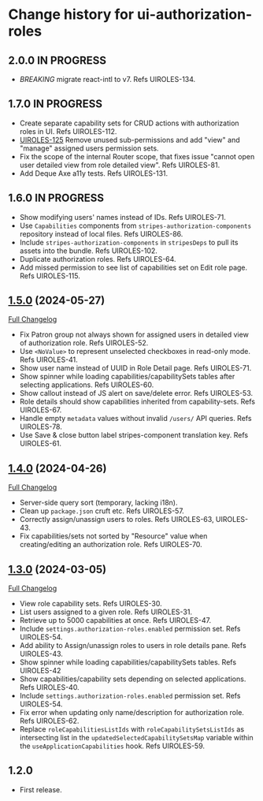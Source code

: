 # Change history for ui-authorization-roles

## 2.0.0 IN PROGRESS

* *BREAKING* migrate react-intl to v7. Refs UIROLES-134.

## 1.7.0 IN PROGRESS
* Create separate capability sets for CRUD actions with authorization roles in UI. Refs UIROLES-112.
* [UIROLES-125](https://folio-org.atlassian.net/browse/UIROLES-125) Remove unused sub-permissions and add "view" and "manage" assigned users permission sets.
* Fix the scope of the internal Router scope, that fixes issue "cannot open user detailed view from role detailed view". Refs UIROLES-81. 
* Add Deque Axe a11y tests. Refs UIROLES-131.

## 1.6.0 IN PROGRESS

* Show modifying users' names instead of IDs. Refs UIROLES-71.
* Use `Capabilities` components from `stripes-authorization-components` repository instead of local files. Refs UIROLES-86.
* Include `stripes-authorization-components` in `stripesDeps` to pull its assets into the bundle. Refs UIROLES-102.
* Duplicate authorization roles. Refs UIROLES-64.
* Add missed permission to see list of capabilities set on Edit role page. Refs UIROLES-115.


## [1.5.0](https://github.com/folio-org/ui-authorization-roles/tree/v1.5.0) (2024-05-27)
[Full Changelog](https://github.com/folio-org/ui-authorization-roles/compare/v1.4.0...v1.5.0)

* Fix Patron group not always shown for assigned users in detailed view of authorization role. Refs UIROLES-52.
* Use `<NoValue>` to represent unselected checkboxes in read-only mode. Refs UIROLES-41.
* Show user name instead of UUID in Role Detail page. Refs UIROLES-71.
* Show spinner while loading capabilities/capabilitySets tables after selecting applications. Refs UIROLES-60.
* Show callout instead of JS alert on save/delete error. Refs UIROLES-53.
* Role details should show capabilities inherited from capability-sets. Refs UIROLES-67.
* Handle empty `metadata` values without invalid `/users/` API queries. Refs UIROLES-78.
* Use Save & close button label stripes-component translation key. Refs UIROLES-61.

## [1.4.0](https://github.com/folio-org/ui-authorization-roles/tree/v1.4.0) (2024-04-26)
[Full Changelog](https://github.com/folio-org/ui-authorization-roles/compare/v1.3.0...v1.4.0)

* Server-side query sort (temporary, lacking i18n).
* Clean up `package.json` cruft etc. Refs UIROLES-57.
* Correctly assign/unassign users to roles. Refs UIROLES-63, UIROLES-43.
* Fix capabilities/sets not sorted by "Resource" value when creating/editing an authorization role. Refs UIROLES-70.

## [1.3.0](https://github.com/folio-org/ui-authorization-roles/tree/v1.3.0) (2024-03-05)
[Full Changelog](https://github.com/folio-org/ui-authorization-roles/compare/v1.2.0...v1.3.0)

* View role capability sets. Refs UIROLES-30.
* List users assigned to a given role. Refs UIROLES-31.
* Retrieve up to 5000 capabilities at once. Refs UIROLES-47.
* Include `settings.authorization-roles.enabled` permission set. Refs UIROLES-54.
* Add ability to Assign/unassign roles to users in role details pane. Refs UIROLES-43.
* Show spinner while loading capabilities/capabilitySets tables. Refs UIROLES-42
* Show capabilities/capability sets depending on selected applications. Refs UIROLES-40.
* Include `settings.authorization-roles.enabled` permission set. Refs UIROLES-54.
* Fix error when updating only name/description for authorization role. Refs UIROLES-62.
* Replace `roleCapabilitiesListIds` with `roleCapabilitySetsListIds` as intersecting list in the `updatedSelectedCapabilitySetsMap` variable within the `useApplicationCapabilities` hook. Refs UIROLES-59.


## 1.2.0

* First release.


